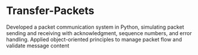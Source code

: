# Transfer-Packets
Developed a packet communication system in Python, simulating packet sending and receiving with acknowledgment, sequence numbers, and error handling. Applied object-oriented principles to manage packet flow and validate message content
